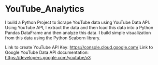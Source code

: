 # YouTube_Analytics
I build a Python Project to Scrape YouTube data using YouTube Data API. Using YouTube API, I extract the data and then load this data into a Python Pandas DataFrame and then analyze this data. I build simple visualization from this data using the Python Seaborn library.

Link to create YouTube API Key: https://console.cloud.google.com/
Link to Google YouTube Data API documentation: https://developers.google.com/youtube/v3
